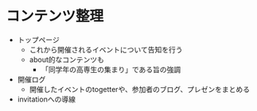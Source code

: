 # コンテンツ整理

* トップページ
    * これから開催されるイベントについて告知を行う
    * about的なコンテンツも
        * 「同学年の高専生の集まり」である旨の強調
* 開催ログ
    * 開催したイベントのtogetterや、参加者のブログ、プレゼンをまとめる
* invitationへの導線

